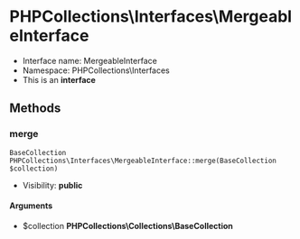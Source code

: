 PHPCollections\Interfaces\MergeableInterface
===============

* Interface name: MergeableInterface
* Namespace: PHPCollections\Interfaces
* This is an **interface**

Methods
-------

### merge

    BaseCollection PHPCollections\Interfaces\MergeableInterface::merge(BaseCollection $collection)

* Visibility: **public**

#### Arguments
* $collection **PHPCollections\Collections\BaseCollection**
